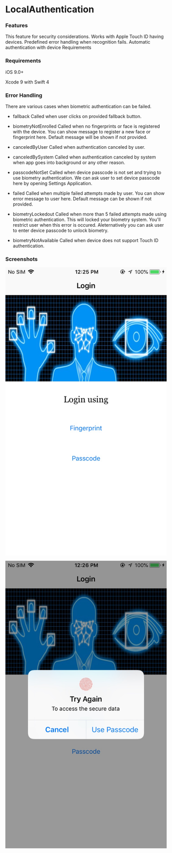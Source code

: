 # LocalAuthentication


### Features
This feature for security considerations.
Works with Apple Touch ID having devices.
Predefined error handling when recognition fails.
Automatic authentication with device Requirements

### Requirements

iOS 9.0+

Xcode 9 with Swift 4

### Error Handling

There are various cases when biometric authentication can be failed.

- fallback
Called when user clicks on provided fallback button.

- biometryNotEnrolled
Called when no fingerprints or face is registered with the device.
You can show message to register a new face or fingerprint here.
Default message will be shown if not provided.
- canceledByUser
Called when authentication canceled by user.
- canceledBySystem
Called when authentication canceled by system when app goes into background or any other reason.
- passcodeNotSet
Called when device passcode is not set and trying to use biometry authentication.
We can ask user to set device passcode here by opening Settings Application.
- failed
Called when multiple failed attempts made by user.
You can show error message to user here.
Default message can be shown if not provided.
- biometryLockedout
Called when more than 5 failed attempts made using biometric authentication. This will locked your biometry system.
You'll restrict user when this error is occured.
Aleternatively you can ask user to enter device passcode to unlock biometry.
- biometryNotAvailable
Called when device does not support Touch ID authentication.

### Screenshots

![](https://github.com/Keerthi-Sparkout/LocalAuthentication/blob/master/5CCEDE6C-574A-47DF-A268-F6DE9AE6D3D6.jpg)

![](https://github.com/Keerthi-Sparkout/LocalAuthentication/blob/master/F02BE44A-9BC5-4927-B275-9F960BA5A925.jpg)
